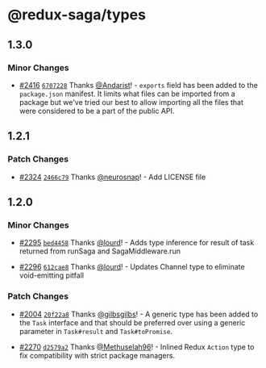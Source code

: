 # @redux-saga/types

## 1.3.0

### Minor Changes

- [#2416](https://github.com/redux-saga/redux-saga/pull/2416) [`6707228`](https://github.com/redux-saga/redux-saga/commit/6707228c23c6cd8f54e4cde8d1fb1887c3831af1) Thanks [@Andarist](https://github.com/Andarist)! - `exports` field has been added to the `package.json` manifest. It limits what files can be imported from a package but we've tried our best to allow importing all the files that were considered to be a part of the public API.

## 1.2.1

### Patch Changes

- [#2324](https://github.com/redux-saga/redux-saga/pull/2324) [`2466c79`](https://github.com/redux-saga/redux-saga/commit/2466c798a5f56a5015e61c8fdf0ef8f2a6a852a4) Thanks [@neurosnap](https://github.com/neurosnap)! - Add LICENSE file

## 1.2.0

### Minor Changes

- [#2295](https://github.com/redux-saga/redux-saga/pull/2295) [`bed4458`](https://github.com/redux-saga/redux-saga/commit/bed4458a79f21fd568a9d970968c9c8b8cbe1bf4) Thanks [@lourd](https://github.com/lourd)! - Adds type inference for result of task returned from runSaga and SagaMiddleware.run

* [#2296](https://github.com/redux-saga/redux-saga/pull/2296) [`612cae8`](https://github.com/redux-saga/redux-saga/commit/612cae81f0b8e6eb01b0b4c9ed961906be1fea98) Thanks [@lourd](https://github.com/lourd)! - Updates Channel type to eliminate void-emitting pitfall

### Patch Changes

- [#2004](https://github.com/redux-saga/redux-saga/pull/2004) [`20f22a8`](https://github.com/redux-saga/redux-saga/commit/20f22a8edd3bc66c2373ad31fb2c81e9bfed435f) Thanks [@gilbsgilbs](https://github.com/gilbsgilbs)! - A generic type has been added to the `Task` interface and that should be preferred over using a generic parameter in `Task#result` and `Task#toPromise`.

* [#2270](https://github.com/redux-saga/redux-saga/pull/2270) [`d2579a2`](https://github.com/redux-saga/redux-saga/commit/d2579a204c6fa75105a74c999542dfc331697c21) Thanks [@Methuselah96](https://github.com/Methuselah96)! - Inlined Redux `Action` type to fix compatibility with strict package managers.
